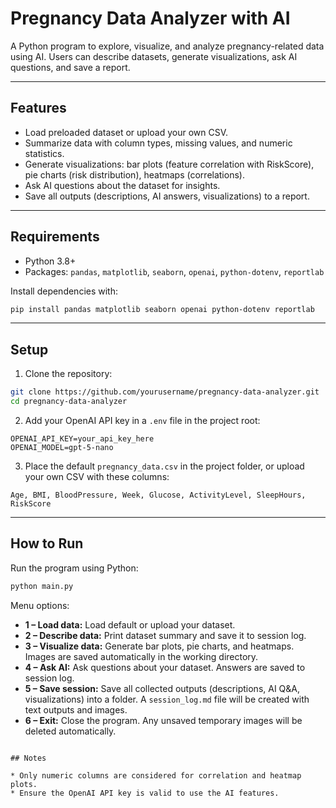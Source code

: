 
# Pregnancy Data Analyzer with AI

A Python program to explore, visualize, and analyze pregnancy-related data using AI. Users can describe datasets, generate visualizations, ask AI questions, and save a report.

---

## Features

* Load preloaded dataset or upload your own CSV.
* Summarize data with column types, missing values, and numeric statistics.
* Generate visualizations: bar plots (feature correlation with RiskScore), pie charts (risk distribution), heatmaps (correlations).
* Ask AI questions about the dataset for insights.
* Save all outputs (descriptions, AI answers, visualizations) to a report.

---

## Requirements

* Python 3.8+
* Packages: `pandas`, `matplotlib`, `seaborn`, `openai`, `python-dotenv`, `reportlab`

Install dependencies with:

```bash
pip install pandas matplotlib seaborn openai python-dotenv reportlab
```

---

## Setup

1. Clone the repository:

```bash
git clone https://github.com/yourusername/pregnancy-data-analyzer.git
cd pregnancy-data-analyzer
```

2. Add your OpenAI API key in a `.env` file in the project root:

```
OPENAI_API_KEY=your_api_key_here
OPENAI_MODEL=gpt-5-nano
```

3. Place the default `pregnancy_data.csv` in the project folder, or upload your own CSV with these columns:

```
Age, BMI, BloodPressure, Week, Glucose, ActivityLevel, SleepHours, RiskScore
```

---

## How to Run

Run the program using Python:

```bash
python main.py
````

Menu options:

* **1 – Load data:** Load default or upload your dataset.
* **2 – Describe data:** Print dataset summary and save it to session log.
* **3 – Visualize data:** Generate bar plots, pie charts, and heatmaps. Images are saved automatically in the working directory.
* **4 – Ask AI:** Ask questions about your dataset. Answers are saved to session log.
* **5 – Save session:** Save all collected outputs (descriptions, AI Q\&A, visualizations) into a folder. A `session_log.md` file will be created with text outputs and images.
* **6 – Exit:** Close the program. Any unsaved temporary images will be deleted automatically.

```

## Notes

* Only numeric columns are considered for correlation and heatmap plots.
* Ensure the OpenAI API key is valid to use the AI features.

